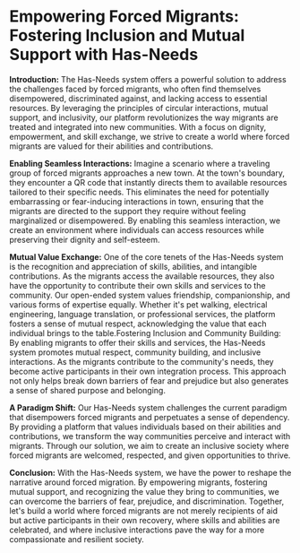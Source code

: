 # Empowering Forced Migrants: Fostering Inclusion and Mutual Support with Has-Needs

**Introduction:**
The Has-Needs system offers a powerful solution to address the challenges faced by forced migrants, who often find themselves disempowered, discriminated against, and lacking access to essential resources. By leveraging the principles of circular interactions, mutual support, and inclusivity, our platform revolutionizes the way migrants are treated and integrated into new communities. With a focus on dignity, empowerment, and skill exchange, we strive to create a world where forced migrants are valued for their abilities and contributions.
 
**Enabling Seamless Interactions:**
Imagine a scenario where a traveling group of forced migrants approaches a new town. At the town's boundary, they encounter a QR code that instantly directs them to available resources tailored to their specific needs. This eliminates the need for potentially embarrassing or fear-inducing interactions in town, ensuring that the migrants are directed to the support they require without feeling marginalized or disempowered. By enabling this seamless interaction, we create an environment where individuals can access resources while preserving their dignity and self-esteem.

**Mutual Value Exchange:**
One of the core tenets of the Has-Needs system is the recognition and appreciation of skills, abilities, and intangible contributions. As the migrants access the available resources, they also have the opportunity to contribute their own skills and services to the community. Our open-ended system values friendship, companionship, and various forms of expertise equally. Whether it's pet walking, electrical engineering, language translation, or professional services, the platform fosters a sense of mutual respect, acknowledging the value that each individual brings to the table.Fostering Inclusion and Community Building:</b>
By enabling migrants to offer their skills and services, the Has-Needs system promotes mutual respect, community building, and inclusive interactions. As the migrants contribute to the community's needs, they become active participants in their own integration process. This approach not only helps break down barriers of fear and prejudice but also generates a sense of shared purpose and belonging.

**A Paradigm Shift:**
Our Has-Needs system challenges the current paradigm that disempowers forced migrants and perpetuates a sense of dependency. By providing a platform that values individuals based on their abilities and contributions, we transform the way communities perceive and interact with migrants. Through our solution, we aim to create an inclusive society where forced migrants are welcomed, respected, and given opportunities to thrive.

**Conclusion:**
With the Has-Needs system, we have the power to reshape the narrative around forced migration. By empowering migrants, fostering mutual support, and recognizing the value they bring to communities, we can overcome the barriers of fear, prejudice, and discrimination. Together, let's build a world where forced migrants are not merely recipients of aid but active participants in their own recovery, where skills and abilities are celebrated, and where inclusive interactions pave the way for a more compassionate and resilient society.</div>

